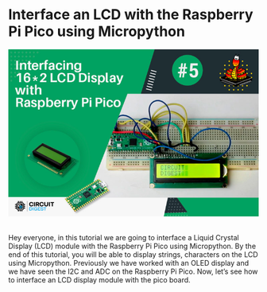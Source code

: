 # Interface an LCD with the Raspberry Pi Pico using Micropython

<img src="https://github.com/Circuit-Digest/Raspberry_Pi_Pico_Tutorial/blob/main/T5_Interfacing_LCD/images/T6_Interfacing_LCD.jpg" alt="alt_text" title="image_tooltip">

<br>
<br>

Hey everyone, in this tutorial we are going to interface a Liquid Crystal Display (LCD) module with the Raspberry Pi Pico using Micropython. By the end of this tutorial, you will be able to display strings, characters on the LCD using Micropython. Previously we have worked with an OLED display and we have seen the I2C and ADC on the Raspberry Pi Pico. Now, let’s see how to interface an LCD display module with the pico board.
<br>



<br>
<br>

<br>
